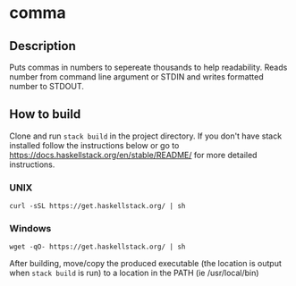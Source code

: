 # comma

## Description
Puts commas in numbers to sepereate thousands to help readability. Reads number from command line argument or STDIN and writes formatted number to STDOUT.

## How to build
Clone and run `stack build` in the project directory. If you don't have stack installed follow the instructions below or go to https://docs.haskellstack.org/en/stable/README/ for more detailed instructions.
### UNIX
```
curl -sSL https://get.haskellstack.org/ | sh
```
### Windows
```
wget -qO- https://get.haskellstack.org/ | sh
```
After building, move/copy the produced executable (the location is output when `stack build` is run) to a location in the PATH (ie /usr/local/bin)